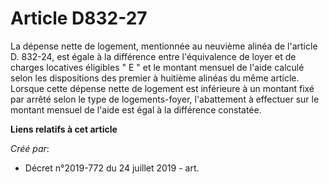 # Article D832-27

La dépense nette de logement, mentionnée au neuvième alinéa de l'article D. 832-24, est égale à la différence entre
l'équivalence de loyer et de charges locatives éligibles " E " et le montant mensuel de l'aide calculé selon les dispositions
des premier à huitième alinéas du même article. Lorsque cette dépense nette de logement est inférieure à un montant fixé par
arrêté selon le type de logements-foyer, l'abattement à effectuer sur le montant mensuel de l'aide est égal à la différence
constatée.

**Liens relatifs à cet article**

_Créé par_:

  - Décret n°2019-772 du 24 juillet 2019 - art.
